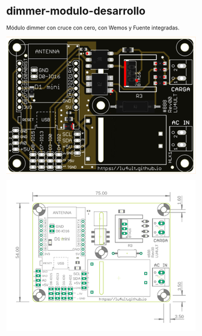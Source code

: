 # dimmer-modulo-desarrollo

Módulo dimmer con cruce con cero, con Wemos y Fuente integradas.


![diagrama pictorico](./Imagenes/pcb.png)

![diagrama dimensiones](./Imagenes/dimensiones.png)
